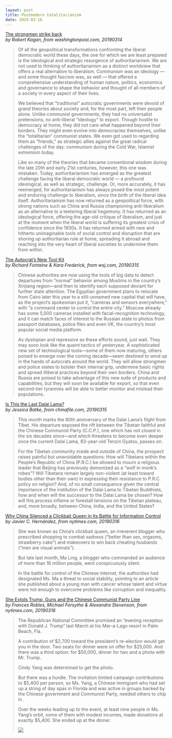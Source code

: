 ```yaml
---
layout: post
title: Postmodern totalitarianism
date: 2019-03-16
---
```


[The strongmen strike back](https://www.washingtonpost.com/news/opinions/wp/2019/03/14/feature/the-strongmen-strike-back/) <br> *by Robert Kagan, from washingtonpost.com, 20190314*

> Of all the geopolitical transformations confronting the liberal democratic world these days, the one for which we are least prepared is the ideological and strategic resurgence of authoritarianism. We are not used to thinking of authoritarianism as a distinct worldview that offers a real alternative to liberalism. Communism was an ideology — and some thought fascism was, as well — that offered a comprehensive understanding of human nature, politics, economics and governance to shape the behavior and thought of all members of a society in every aspect of their lives.
>
> We believed that “traditional” autocratic governments were devoid of grand theories about society and, for the most part, left their people alone. Unlike communist governments, they had no universalist pretensions, no anti-liberal “ideology” to export. Though hostile to democracy at home, they did not care what happened beyond their borders. They might even evolve into democracies themselves, unlike the “totalitarian” communist states. We even got used to regarding them as “friends,” as strategic allies against the great radical challenges of the day: communism during the Cold War, Islamist extremism today.
>
> Like so many of the theories that became conventional wisdom during the late 20th and early 21st centuries, however, this one was mistaken. Today, authoritarianism has emerged as the greatest challenge facing the liberal democratic world — a profound ideological, as well as strategic, challenge. Or, more accurately, it has reemerged, for authoritarianism has always posed the most potent and enduring challenge to liberalism, since the birth of the liberal idea itself. Authoritarianism has now returned as a geopolitical force, with strong nations such as China and Russia championing anti-liberalism as an alternative to a teetering liberal hegemony. It has returned as an ideological force, offering the age-old critique of liberalism, and just at the moment when the liberal world is suffering its greatest crisis of confidence since the 1930s. It has returned armed with new and hitherto unimaginable tools of social control and disruption that are shoring up authoritarian rule at home, spreading it abroad and reaching into the very heart of liberal societies to undermine them from within.

[The Autocrat’s New Tool Kit](https://www.wsj.com/articles/the-autocrats-new-tool-kit-11552662637) <br> *by Richard Fontaine & Kara Frederick, from wsj.com, 20190315*

> Chinese authorities are now using the tools of big data to detect departures from “normal” behavior among Muslims in the country’s Xinjiang region—and then to identify each supposed deviant for further state attention. The Egyptian government plans to relocate from Cairo later this year to a still-unnamed new capital that will have, as the project’s spokesman put it, “cameras and sensors everywhere,” with “a command center to control the entire city.” Moscow already has some 5,000 cameras installed with facial-recognition technology, and it can match faces of interest to the Russian state to photos from passport databases, police files and even VK, the country’s most popular social media platform. 
>
> As dystopian and repressive as these efforts sound, just wait. They may soon look like the quaint tactics of yesteryear. A sophisticated new set of technological tools—some of them now maturing, others poised to emerge over the coming decade—seem destined to wind up in the hands of autocrats around the world. They will allow strongmen and police states to bolster their internal grip, undermine basic rights and spread illiberal practices beyond their own borders. China and Russia are poised to take advantage of this new suite of products and capabilities, but they will soon be available for export, so that even second-tier tyrannies will be able to better monitor and mislead their populations.

[Is This the Last Dalai Lama?](http://www.chinafile.com/reporting-opinion/viewpoint/last-dalai-lama) <br> *by Jessica Batke, from chinafile.com, 20190315*

> This month marks the 60th anniversary of the Dalai Lama’s flight from Tibet. His departure exposed the rift between the Tibetan faithful and the Chinese Communist Party (C.C.P.), one which has not closed in the six decades since—and which threatens to become even deeper once the current Dalai Lama, 83-year-old Tenzin Gyatso, passes on.
>
> For the Tibetan community inside and outside of China, the prospect raises painful but unavoidable questions: How will Tibetans within the People’s Republic of China (P.R.C.) be allowed to mourn a religious leader that Beijing has previously demonized as a “wolf in monk’s robes”? Will Tibetans remain largely non-violent (at least toward bodies other than their own) in expressing their resistance to P.R.C. policy on religion? And, of no small consequence given the central importance of the institution of the Dalai Lama to Tibetan Buddhists, how and when will the successor to the Dalai Lama be chosen? How will this process inflame or forestall tensions on the Tibetan plateau, and, more broadly, between China, India, and the United States?

[Why China Silenced a Clickbait Queen in Its Battle for Information Control](https://www.nytimes.com/2019/03/16/world/asia/china-bloggers-internet.html) <br> *by Javier C. Hernández, from nytimes.com, 20190316*

> She was known as China’s clickbait queen, an irreverent blogger who prescribed shopping to combat sadness (“better than sex, orgasms, strawberry cake”) and makeovers to win back cheating husbands (“men are visual animals”).
>
> But late last month, Ma Ling, a blogger who commanded an audience of more than 16 million people, went conspicuously silent.
>
> In the battle for control of the Chinese internet, the authorities had designated Ms. Ma a threat to social stability, pointing to an article she published about a young man with cancer whose talent and virtue were not enough to overcome problems like corruption and inequality.

[She Extols Trump, Guns and the Chinese Communist Party Line](https://www.nytimes.com/2019/03/16/us/cindy-yang-trump-donations.html) <br> *by Frances Robles, Michael Forsythe & Alexandra Stevenson, from nytimes.com, 20190316*

> The Republican National Committee promised an “evening reception with Donald J. Trump” last March at his Mar-a-Lago resort in Palm Beach, Fla.
>
> A contribution of \$2,700 toward the president’s re-election would get you in the door. Two seats for dinner were on offer for \$25,000. And there was a third option: for ​\$50,000, dinner for two and a photo with Mr. Trump.
>
> Cindy Yang was determined to get the photo.
>
> But there was a hurdle. The invitation limited campaign contributions to $5,400 per person, so Ms. Yang, a Chinese immigrant who had set up a string of day spas in Florida and was active in groups backed by the Chinese government and Communist Party, needed others to chip in.
>
> Over the weeks leading up to the event, at least nine people in Ms. Yang’s orbit, some of them with modest incomes, made donations at exactly $5,400. She ended up at the dinner.
>
> ![](https://static01.nyt.com/images/2019/03/16/us/17massage-print2/00massage-jumbo.jpg)